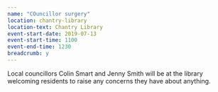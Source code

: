```yaml
---
name: "COuncillor surgery"
location: chantry-library
location-text: Chantry Library
event-start-date: 2019-07-13
event-start-time: 1100
event-end-time: 1230
breadcrumb: y
---
```


Local councillors Colin Smart and Jenny Smith will be at the library welcoming residents to raise any concerns they have about anything.
